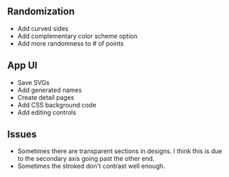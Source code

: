 ## Randomization

- Add curved sides
- Add complementary color scheme option
- Add more randomness to # of points

## App UI

- Save SVGs
- Add generated names
- Create detail pages
- Add CSS background code
- Add editing controls

## Issues

- Sometimes there are transparent sections in designs. I think this is due to the secondary axis going past the other end.
- Sometimes the stroked don't contrast well enough.